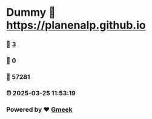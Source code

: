 # Dummy :link: https://planenalp.github.io 
### :page_facing_up: [3](https://planenalp.github.io/tag.html) 
### :speech_balloon: 0 
### :hibiscus: 57281 
### :alarm_clock: 2025-03-25 11:53:19 
### Powered by :heart: [Gmeek](https://github.com/Meekdai/Gmeek)
